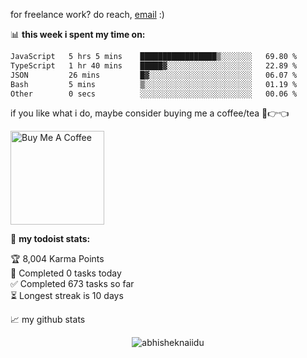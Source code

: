 for freelance work? do reach, [email](mailto:abhishknads.work@gmail.com) :)

📊 **this week i spent my time on:**
<!--START_SECTION:waka-->

```txt
JavaScript   5 hrs 5 mins    █████████████████▒░░░░░░░   69.80 %
TypeScript   1 hr 40 mins    █████▓░░░░░░░░░░░░░░░░░░░   22.89 %
JSON         26 mins         █▓░░░░░░░░░░░░░░░░░░░░░░░   06.07 %
Bash         5 mins          ▒░░░░░░░░░░░░░░░░░░░░░░░░   01.19 %
Other        0 secs          ░░░░░░░░░░░░░░░░░░░░░░░░░   00.06 %
```

<!--END_SECTION:waka-->

if you like what i do, maybe consider buying me a coffee/tea 🥺👉👈

<a href="https://www.buymeacoffee.com/abhisheknaiidu" target="_blank"><img src="https://cdn.buymeacoffee.com/buttons/v2/default-red.png" alt="Buy Me A Coffee" width="150" ></a>

🚧 **my todoist stats:**
<!-- TODO-IST:START -->
🏆  8,004 Karma Points           
🌸  Completed 0 tasks today           
✅  Completed 673 tasks so far           
⏳  Longest streak is 10 days
<!-- TODO-IST:END -->


📈 my github stats

<p align="center"> <img src="https://github-readme-stats.vercel.app/api?username=abhisheknaiidu&show_icons=true&theme=gotham" alt="abhisheknaiidu" />




